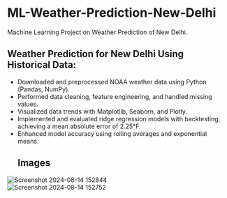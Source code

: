 # ML-Weather-Prediction-New-Delhi  
Machine Learning Project on Weather Prediction of New Delhi. 

## Weather Prediction for New Delhi Using Historical Data:  
- Downloaded and preprocessed NOAA weather data using Python (Pandas, NumPy).  
- Performed data cleaning, feature engineering, and handled missing values.  
- Visualized data trends with Matplotlib, Seaborn, and Plotly.  
- Implemented and evaluated ridge regression models with backtesting, achieving a mean absolute error of 2.25°F.  
- Enhanced model accuracy using rolling averages and exponential means.
  ## Images 
![Screenshot 2024-08-14 152844](https://github.com/user-attachments/assets/a9fbc5cf-00ae-44ba-a3a6-beacc5bf2ac4)  
![Screenshot 2024-08-14 152752](https://github.com/user-attachments/assets/e9907609-f9d5-43cc-bb46-9c24710c3218)  

